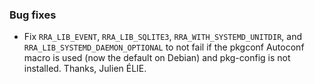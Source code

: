 ### Bug fixes

- Fix `RRA_LIB_EVENT`, `RRA_LIB_SQLITE3`, `RRA_WITH_SYSTEMD_UNITDIR`, and `RRA_LIB_SYSTEMD_DAEMON_OPTIONAL` to not fail if the pkgconf Autoconf macro is used (now the default on Debian) and pkg-config is not installed. Thanks, Julien ÉLIE.
